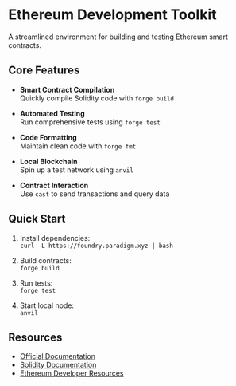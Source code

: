 # Ethereum Development Toolkit

A streamlined environment for building and testing Ethereum smart contracts.

## Core Features

- **Smart Contract Compilation**  
  Quickly compile Solidity code with `forge build`

- **Automated Testing**  
  Run comprehensive tests using `forge test`

- **Code Formatting**  
  Maintain clean code with `forge fmt`

- **Local Blockchain**  
  Spin up a test network using `anvil`

- **Contract Interaction**  
  Use `cast` to send transactions and query data

## Quick Start

1. Install dependencies:  
   `curl -L https://foundry.paradigm.xyz | bash`

2. Build contracts:  
   `forge build`

3. Run tests:  
   `forge test`

4. Start local node:  
   `anvil`

## Resources

- [Official Documentation](https://book.getfoundry.sh/)
- [Solidity Documentation](https://soliditylang.org/)
- [Ethereum Developer Resources](https://ethereum.org/en/developers/)
